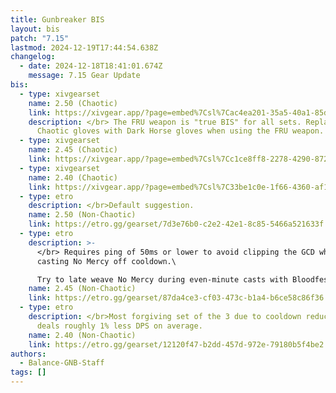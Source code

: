 ```yaml
---
title: Gunbreaker BIS
layout: bis
patch: "7.15"
lastmod: 2024-12-19T17:44:54.638Z
changelog:
  - date: 2024-12-18T18:41:01.674Z
    message: 7.15 Gear Update
bis:
  - type: xivgearset
    name: 2.50 (Chaotic)
    link: https://xivgear.app/?page=embed%7Csl%7Cac4ea201-35a5-40a1-85db-541f6ebfd125
    description: </br> The FRU weapon is "true BIS" for all sets. Replace the
      Chaotic gloves with Dark Horse gloves when using the FRU weapon.
  - type: xivgearset
    name: 2.45 (Chaotic)
    link: https://xivgear.app/?page=embed%7Csl%7Cc1ce8ff8-2278-4290-8726-d742c2f692ae
  - type: xivgearset
    name: 2.40 (Chaotic)
    link: https://xivgear.app/?page=embed%7Csl%7C33be1c0e-1f66-4360-af1b-bee086b8ead0
  - type: etro
    description: </br>Default suggestion.
    name: 2.50 (Non-Chaotic)
    link: https://etro.gg/gearset/7d3e76b0-c2e2-42e1-8c85-5466a521633f
  - type: etro
    description: >-
      </br> Requires ping of 50ms or lower to avoid clipping the GCD when
      casting No Mercy off cooldown.\

      Try to late weave No Mercy during even-minute casts with Bloodfest.
    name: 2.45 (Non-Chaotic)
    link: https://etro.gg/gearset/87da4ce3-cf03-473c-b1a4-b6ce58c86f36
  - type: etro
    description: </br>Most forgiving set of the 3 due to cooldown reduction, but
      deals roughly 1% less DPS on average.
    name: 2.40 (Non-Chaotic)
    link: https://etro.gg/gearset/12120f47-b2dd-457d-972e-79180b5f4be2
authors:
  - Balance-GNB-Staff
tags: []
---
```

